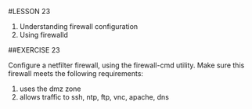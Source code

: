 #LESSON 23

1. Understanding firewall configuration
2. Using firewalld

##EXERCISE 23

Configure a netfilter firewall, using the firewall-cmd utility. Make sure this firewall meets the following requirements:

1. uses the dmz zone
2. allows traffic to ssh, ntp, ftp, vnc, apache, dns